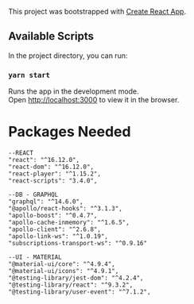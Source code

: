 This project was bootstrapped with [Create React App](https://github.com/facebook/create-react-app).

## Available Scripts

In the project directory, you can run:

### `yarn start`

Runs the app in the development mode.<br />
Open [http://localhost:3000](http://localhost:3000) to view it in the browser.

# Packages Needed

    --REACT
    "react": "^16.12.0",
    "react-dom": "^16.12.0",
    "react-player": "^1.15.2",
    "react-scripts": "3.4.0",

    --DB - GRAPHQL
    "graphql": "^14.6.0",
    "@apollo/react-hooks": "^3.1.3",
    "apollo-boost": "^0.4.7",
    "apollo-cache-inmemory": "^1.6.5",
    "apollo-client": "^2.6.8",
    "apollo-link-ws": "^1.0.19",
    "subscriptions-transport-ws": "^0.9.16"

    --UI - MATERIAL
    "@material-ui/core": "^4.9.4",
    "@material-ui/icons": "^4.9.1",
    "@testing-library/jest-dom": "^4.2.4",
    "@testing-library/react": "^9.3.2",
    "@testing-library/user-event": "^7.1.2",
